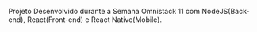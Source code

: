 Projeto Desenvolvido durante a Semana Omnistack 11 com NodeJS(Back-end), React(Front-end) e React Native(Mobile).

